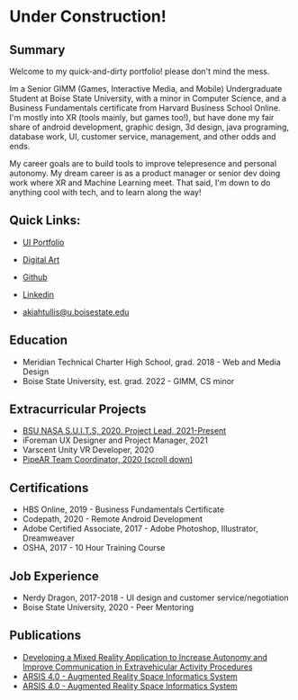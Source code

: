 # Under Construction!

## Summary

Welcome to my quick-and-dirty portfolio! please don't mind the mess. 

Im a Senior GIMM (Games, Interactive Media, and Mobile) Undergraduate Student at Boise State University, with a minor in Computer Science, and a Business Fundamentals certificate from Harvard Business School Online. I'm mostly into XR (tools mainly, but games too!), but have done my fair share of android development, graphic design, 3d design, java programing, database work, UI, customer service, management, and other odds and ends.

My career goals are to build tools to improve telepresence and personal autonomy. My dream career is as a product manager or senior dev doing work where XR and Machine Learning meet. That said, I'm down to do anything cool with tech, and to learn along the way!

## Quick Links:

 - [UI Portfolio](https://drive.google.com/drive/folders/1udLUYkC2TVD_KmauKkFPYWmEx4y9IGzs?usp=sharing)

 - [Digital Art](https://drive.google.com/drive/folders/1iIDcPVIe7mZsgNjVMMsYwuUCIs4TGTfe?usp=sharing)

 - [Github](https://github.com/Ill-Satisfaction)

 - [Linkedin](https://www.linkedin.com/in/akiah-tullis-6a8101179/)

 - [akiahtullis@u.boisestate.edu](akiahtullis@u.boisestate.edu)

## Education

 - Meridian Technical Charter High School, grad. 2018 - Web and Media Design
 - Boise State University, est. grad. 2022 - GIMM, CS minor

## Extracurricular Projects
 - [BSU NASA S.U.I.T.S, 2020. Project Lead, 2021-Present](https://sites.google.com/view/calebcram-gamedeveloper/impactful-projects?authuser=2)
 - iForeman UX Designer and Project Manager, 2021
 - Varscent Unity VR Developer, 2020
 - [PipeAR Team Coordinator, 2020 (scroll down)](https://sites.google.com/view/calebcram-gamedeveloper/impactful-projects?authuser=2)

## Certifications
 - HBS Online, 2019 - Business Fundamentals Certificate
 - Codepath, 2020 - Remote Android Development
 - Adobe Certified Associate, 2017 - Adobe Photoshop, Illustrator, Dreamweaver
 - OSHA, 2017 - 10 Hour Training Course

## Job Experience

 - Nerdy Dragon, 2017-2018 - UI design and customer service/negotiation
 - Boise State University, 2020 - Peer Mentoring

## Publications
 - [Developing a Mixed Reality Application to Increase Autonomy and Improve Communication in Extravehicular Activity Procedures](https://drive.google.com/file/d/1ha1JmLZiWjiWj08g5eygLkBKnXBlRH4w/view)
 - [ARSIS 4.0 - Augmented Reality Space Informatics System](https://scholarworks.boisestate.edu/under_showcase_2021/13/)
 - [ARSIS 4.0 - Augmented Reality Space Informatics System](https://event.fourwaves.com/icur2021/abstracts/67ae0b00-72e7-45de-84b0-35b25a08628b)
